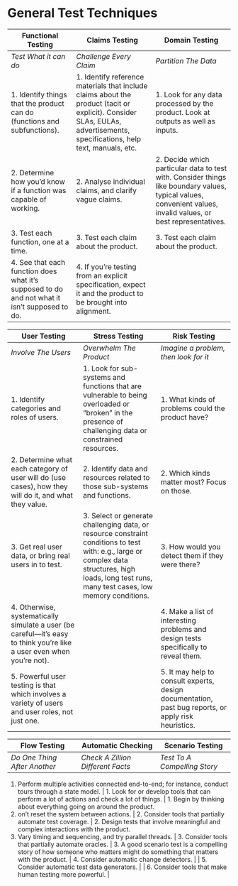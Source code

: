 # General Test Techniques



Functional Testing      | Claims Testing            | Domain Testing 
------------------------|---------------------------|---------------
*Test What it can do*   | *Challenge Every Claim*   | *Partition The Data*
1. Identify things that the product can do (functions and subfunctions).    | 1. Identify reference materials that include claims about the product (tacit or explicit). Consider SLAs, EULAs, advertisements, specifications, help text, manuals, etc. | 1. Look for any data processed by the product. Look at outputs as well as inputs.
2. Determine how you’d know if a function was capable of working.   | 2. Analyse individual claims, and clarify vague claims.   | 2. Decide which particular data to test with. Consider things like boundary values, typical values, convenient values, invalid values, or best representatives. 
3. Test each function, one at a time.   | 3. Test each claim about the product.     | 3. Test each claim about the product. 
4. See that each function does what it’s supposed to do and not what it isn’t supposed to do.   | 4. If you’re testing from an explicit specification, expect it and the product to be brought into alignment.      |


User Testing        | Stress Testing            | Risk Testing 
--------------------|---------------------------|--------------
*Involve The Users* | *Overwhelm The Product*   | *Imagine a problem, then look for it*
1. Identify categories and roles of users.  | 1. Look for sub-systems and functions that are vulnerable to being overloaded or “broken” in the presence of challenging data or constrained resources.  | 1. What kinds of problems could the product have? 
2. Determine what each category of user will do (use cases), how they will do it, and what they value.  | 2. Identify data and resources related to those sub-systems and functions.  | 2. Which kinds matter most? Focus on those.
3. Get real user data, or bring real users in to test.  | 3. Select or generate challenging data, or resource constraint conditions to test with: e.g., large or complex data structures, high loads, long test runs, many test cases, low memory conditions. | 3. How would you detect them if they were there?  
4. Otherwise, systematically simulate a user (be careful—it’s easy to think you’re like a user even when you’re not).  | | 4. Make a list of interesting problems and design tests specifically to reveal them. 
5. Powerful user testing is that which involves a variety of users and user roles, not just one.  | | 5. It may help to consult experts, design documentation, past bug reports, or apply risk heuristics.



Flow Testing      | Automatic Checking  | Scenario Testing
------------------|---------------------|------------------
*Do One Thing After Another*    | *Check A Zillion Different Facts* | *Test To A Compelling Story*

1. Perform multiple activities connected end-to-end; for instance, conduct tours through a state model. |  1. Look for or develop tools that can perform a lot of actions and check a lot of things.  | 1. Begin by thinking about everything going on around the product.  
2. on’t reset the system between actions.  | 2. Consider tools that partially automate test coverage.  | 2. Design tests that involve meaningful and complex interactions with the product.  
3. Vary timing and sequencing, and try parallel threads.  | 3. Consider tools that partially automate oracles. | 3. A good scenario test is a compelling story of how someone who matters might do something that matters with the product. 
    | 4. Consider automatic change detectors.  | 
    | 5. Consider automatic test data generators. | 
    | 6. Consider tools that make human testing more powerful.  | 










 






 
  

